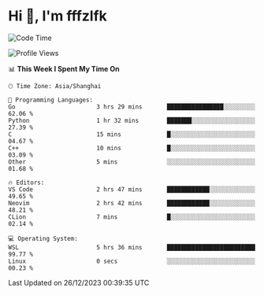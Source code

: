# Hi 👋, I'm fffzlfk

<!--START_SECTION:waka-->
![Code Time](http://img.shields.io/badge/Code%20Time-632%20hrs%2040%20mins-blue)

![Profile Views](http://img.shields.io/badge/Profile%20Views-0-blue)

📊 **This Week I Spent My Time On** 

```text
🕑︎ Time Zone: Asia/Shanghai

💬 Programming Languages: 
Go                       3 hrs 29 mins       ████████████████░░░░░░░░░   62.06 % 
Python                   1 hr 32 mins        ███████░░░░░░░░░░░░░░░░░░   27.39 % 
C                        15 mins             █░░░░░░░░░░░░░░░░░░░░░░░░   04.67 % 
C++                      10 mins             █░░░░░░░░░░░░░░░░░░░░░░░░   03.09 % 
Other                    5 mins              ░░░░░░░░░░░░░░░░░░░░░░░░░   01.68 % 

🔥 Editors: 
VS Code                  2 hrs 47 mins       ████████████░░░░░░░░░░░░░   49.65 % 
Neovim                   2 hrs 42 mins       ████████████░░░░░░░░░░░░░   48.21 % 
CLion                    7 mins              █░░░░░░░░░░░░░░░░░░░░░░░░   02.14 % 

💻 Operating System: 
WSL                      5 hrs 36 mins       █████████████████████████   99.77 % 
Linux                    0 secs              ░░░░░░░░░░░░░░░░░░░░░░░░░   00.23 % 
```


 Last Updated on 26/12/2023 00:39:35 UTC
<!--END_SECTION:waka-->
